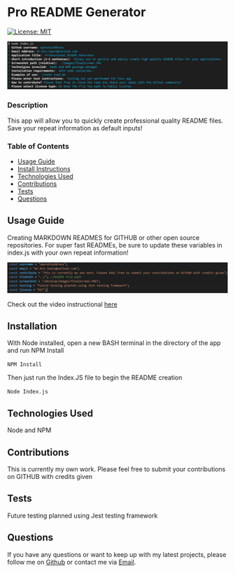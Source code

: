 # Pro README Generator


  [![License: MIT](https://img.shields.io/badge/License-MIT-yellow.svg)](https://opensource.org/licenses/MIT)


  ![Pro README Generator](./Develop/images/finalScreen.PNG)


          
### Description 

This app will allow you to quickly create professional quality README files. Save your repeat information as default inputs! 


### Table of Contents

* [Usage Guide](#Usage-Guide)
* [Install Instructions](#Installation)
* [Technologies Used](#Technologies-Used)
* [Contributions](#Contributions)
* [Tests](#Tests)
* [Questions](#Questions)


## Usage Guide 

Creating MARKDOWN READMES for GITHUB or other open source repositories. For super fast READMEs, be sure to update these variables in index.js with your own repeat information!

  ![defaults](./Develop/images/userDefaults.PNG)

  Check out the video instructional [here](https://drive.google.com/file/d/1BgKupDVuy_WDEVAYnXvEtBUuzUrPvgvF/view)


## Installation 

With Node installed, open a new BASH terminal in the directory of the app and run NPM Install

 ```NPM Install```

Then just run the Index.JS file to begin the README creation 

```Node Index.js```


## Technologies Used 

Node and NPM


## Contributions 

This is currently my own work. Please feel free to submit your contributions on GITHUB with credits given

## Tests 

Future testing planned using Jest testing framework

## Questions 

If you have any questions or want to keep up with my latest projects, please follow me on [Github](http://www.github.com/operationBrass) or contact me via [Email](mr.brn.lewis@outlook.com). 
